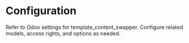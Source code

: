 # Configuration

Refer to Odoo settings for template_content_swapper. Configure related models, access rights, and options as needed.
